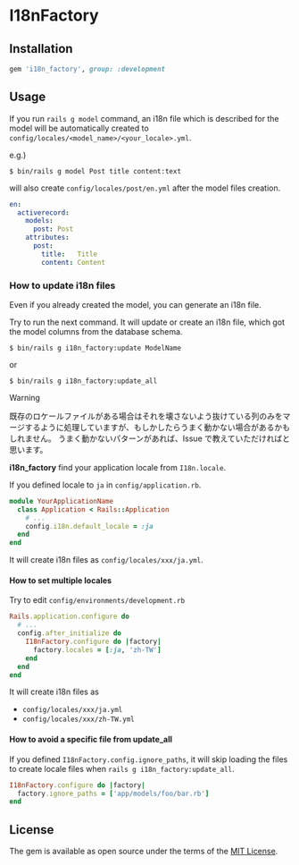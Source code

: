 # I18nFactory

## Installation

```rb
gem 'i18n_factory', group: :development
```

## Usage

If you run `rails g model` command, an i18n file which is described for the model will be automatically created to `config/locales/<model_name>/<your_locale>.yml`.

e.g.)

```
$ bin/rails g model Post title content:text 
```

will also create `config/locales/post/en.yml` after the model files creation.

```yml
en:
  activerecord:
    models:
      post: Post  
    attributes:
      post:
        title:   Title
        content: Content
```

### How to update i18n files

Even if you already created the model, you can generate an i18n file.

Try to run the next command. It will update or create an i18n file, which got the model columns from the database schema.

```
$ bin/rails g i18n_factory:update ModelName
```
or
```
$ bin/rails g i18n_factory:update_all
```

> [!WARNING]
> 既存のロケールファイルがある場合はそれを壊さないよう抜けている列のみをマージするように処理していますが、もしかしたらうまく動かない場合があるかもしれません。
> うまく動かないパターンがあれば、Issue で教えていただければと思います。


**i18n_factory** find your application locale from `I18n.locale`. 

If you defined locale to `ja` in `config/application.rb`.

```rb
module YourApplicationName
  class Application < Rails::Application
    # ...
    config.i18n.default_locale = :ja
  end
end
```

It will create i18n files as `config/locales/xxx/ja.yml`.


#### How to set multiple locales

Try to edit `config/environments/development.rb`
```rb
Rails.application.configure do
  # ...
  config.after_initialize do
    I18nFactory.configure do |factory|
      factory.locales = [:ja, 'zh-TW']
    end
  end
end
```

It will create i18n files as 
* `config/locales/xxx/ja.yml`
* `config/locales/xxx/zh-TW.yml`


#### How to avoid a specific file from update_all

If you defined `I18nFactory.config.ignore_paths`, it will skip loading the files to create locale files when `rails g i18n_factory:update_all`.

```rb
I18nFactory.configure do |factory|
  factory.ignore_paths = ['app/models/foo/bar.rb']
end
```


## License

The gem is available as open source under the terms of the [MIT License](https://opensource.org/licenses/MIT).

